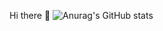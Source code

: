 Hi there 👋
![Anurag's GitHub stats](https://github-readme-stats.vercel.app/api?Beru=anuraghazra&show_icons=true&theme=transparent)
